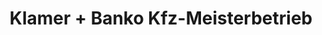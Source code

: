 ---
title: "Klamer + Banko Kfz-Meisterbetrieb"
url: /hamburg/klamer-banko-kfz-meisterbetrieb/
shop: Autowerkstatt
---